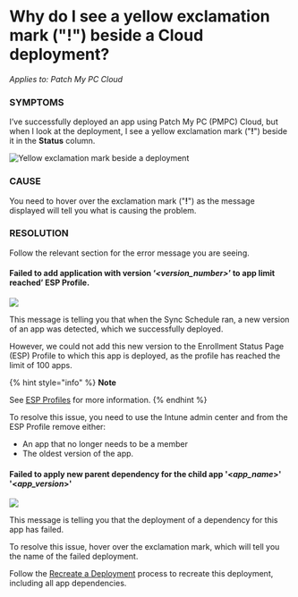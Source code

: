 # Why do I see a yellow exclamation mark ("!") beside a Cloud deployment?

_Applies to: Patch My PC Cloud_

### SYMPTOMS

I’ve successfully deployed an app using Patch My PC (PMPC) Cloud, but when I look at the deployment, I see a yellow exclamation mark ("**!**") beside it in the **Status** column.

![Yellow exclamation mark beside a deployment](../../../_images/image%20%282346%29.png%20"Yellow%20exclamation%20mark%20beside%20a%20deployment")

### CAUSE

You need to hover over the exclamation mark ("**!**") as the message displayed will tell you what is causing the problem.

### RESOLUTION

Follow the relevant section for the error message you are seeing.

#### Failed to add application with version ‘_\<version\_number>_’ to app limit reached’ ESP Profile.

![](../../../_images/image%20%282348%29.png%20"")

This message is telling you that when the Sync Schedule ran, a new version of an app was detected, which we successfully deployed.

However, we could not add this new version to the Enrollment Status Page (ESP) Profile to which this app is deployed, as the profile has reached the limit of 100 apps.

{% hint style="info" %}
**Note**

See [ESP Profiles](../../cloud-deployments/deploying-an-app-using-cloud/cloud-configurations-deployment-tab/esp-profiles-deployments.md) for more information.
{% endhint %}

To resolve this issue, you need to use the Intune admin center and from the ESP Profile remove either:

* An app that no longer needs to be a member
* The oldest version of the app.

#### Failed to apply new parent dependency for the child app '<_app\_name_>' '<_app\_version_>'

![](../../../_images/image%20%282349%29.png%20"")

This message is telling you that the deployment of a dependency for this app has failed.

To resolve this issue, hover over the exclamation mark, which will tell you the name of the failed deployment.

Follow the [Recreate a Deployment](https://docs.patchmypc.com/installation-guides/patch-my-pc-cloud/deployments/manage-deployments/recreate-a-deployment) process to recreate this deployment, including all app dependencies.
